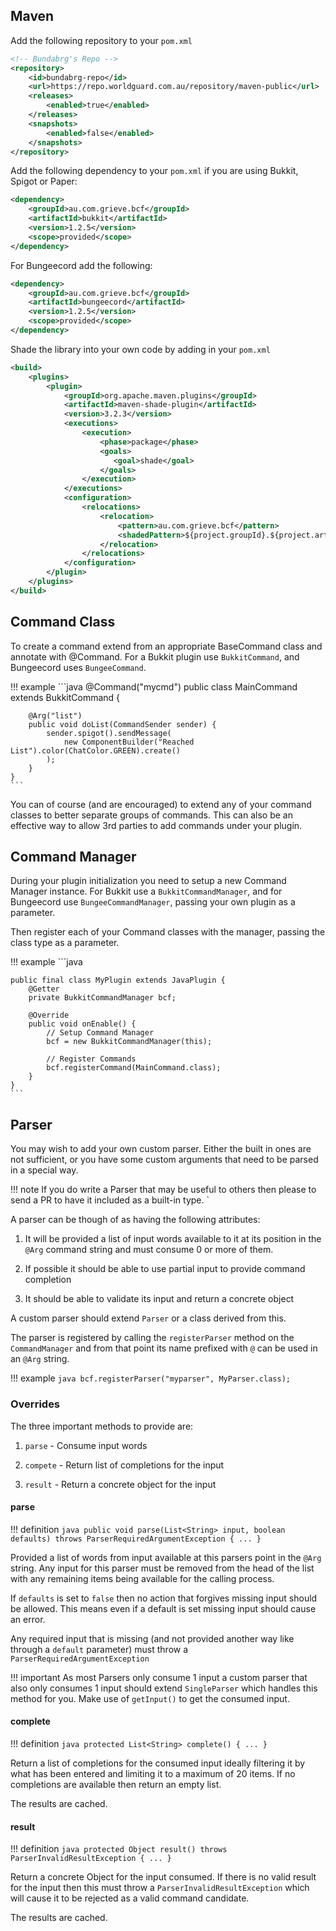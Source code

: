 ## Maven

Add the following repository to your `pom.xml`

```xml
<!-- Bundabrg's Repo -->
<repository>
    <id>bundabrg-repo</id>
    <url>https://repo.worldguard.com.au/repository/maven-public</url>
    <releases>
        <enabled>true</enabled>
    </releases>
    <snapshots>
        <enabled>false</enabled>
    </snapshots>
</repository>   
```

Add the following dependency to your `pom.xml` if you are using Bukkit, Spigot or Paper:
```xml
<dependency>
    <groupId>au.com.grieve.bcf</groupId>
    <artifactId>bukkit</artifactId>
    <version>1.2.5</version>
    <scope>provided</scope>
</dependency>
```

For Bungeecord add the following:
```xml
<dependency>
    <groupId>au.com.grieve.bcf</groupId>
    <artifactId>bungeecord</artifactId>
    <version>1.2.5</version>
    <scope>provided</scope>
</dependency>
```


Shade the library into your own code by adding in your `pom.xml`
```xml
<build>
    <plugins>
        <plugin>
            <groupId>org.apache.maven.plugins</groupId>
            <artifactId>maven-shade-plugin</artifactId>
            <version>3.2.3</version>
            <executions>
                <execution>
                    <phase>package</phase>
                    <goals>
                       <goal>shade</goal>
                    </goals>
                </execution>
            </executions>
            <configuration>
                <relocations>
                    <relocation>
                        <pattern>au.com.grieve.bcf</pattern>
                        <shadedPattern>${project.groupId}.${project.artifactId}.bcf</shadedPattern>
                    </relocation>
                </relocations>
            </configuration>
        </plugin>
    </plugins>
</build>
```

## Command Class

To create a command extend from an appropriate BaseCommand class and annotate with @Command. For a Bukkit plugin use `BukkitCommand`, and Bungeecord
uses `BungeeCommand`.

!!! example
    ```java
    @Command("mycmd")
    public class MainCommand extends BukkitCommand {
       
        @Arg("list")
        public void doList(CommandSender sender) {
            sender.spigot().sendMessage(
                new ComponentBuilder("Reached List").color(ChatColor.GREEN).create()
            );
        }
    }
    ```

You can of course (and are encouraged) to extend any of your command classes to better
separate groups of commands.  This can also be an effective way to allow 3rd parties to
add commands under your plugin.

## Command Manager

During your plugin initialization you need to setup a new Command Manager instance.  For Bukkit
use a `BukkitCommandManager`, and for Bungeecord use `BungeeCommandManager`, passing your own plugin as a parameter.

Then register each of your Command classes with the manager, passing the class type as a parameter.

!!! example
    ```java
    
    public final class MyPlugin extends JavaPlugin {
        @Getter
        private BukkitCommandManager bcf;
    
        @Override
        public void onEnable() {
            // Setup Command Manager
            bcf = new BukkitCommandManager(this);
    
            // Register Commands
            bcf.registerCommand(MainCommand.class);
        }
    }
    ```
## Parser

You may wish to add your own custom parser. Either the built in ones are not sufficient, or you
have some custom arguments that need to be parsed in a special way.

!!! note
    If you do write a Parser that may be useful to others then please to send a PR
    to have it included as a built-in type. `
    
A parser can be though of as having the following attributes:

1. It will be provided a list of input words available to it at its position in the `@Arg` command string
and must consume 0 or more of them.

2. If possible it should be able to use partial input to provide command completion

3. It should be able to validate its input and return a concrete object

A custom parser should extend `Parser` or a class derived from this.

The parser is registered by calling the `registerParser` method on the `CommandManager` and from that point its name
prefixed with `@` can be used in an `@Arg` string.

!!! example
    ```java
    bcf.registerParser("myparser", MyParser.class);
    ```

### Overrides

The three important methods to provide are:

1. `parse` - Consume input words

2. `compete` - Return list of completions for the input

3. `result` - Return a concrete object for the input


#### parse

!!! definition
    ```java
    public void parse(List<String> input, boolean defaults) throws ParserRequiredArgumentException {
        ...
    }
    ```    

Provided a list of words from input available at this parsers point in the `@Arg` string. Any input
for this parser must be removed from the head of the list with any remaining items being available
for the calling process.

If `defaults` is set to `false` then no action that forgives missing input should be allowed.  This means
even if a default is set missing input should cause an error.

Any required input that is missing (and not provided another way like through a `default` parameter) must
throw a `ParserRequiredArgumentException`

!!! important
    As most Parsers only consume 1 input a custom parser that also only consumes 1 input should extend
    `SingleParser` which handles this method for you. Make use of `getInput()` to get the consumed
    input.
    
#### complete

!!! definition
    ```java
    protected List<String> complete() {
        ...
    }
    ```

Return a list of completions for the consumed input ideally filtering it by what has been
entered and limiting it to a maximum of 20 items.  If no completions are available then
return an empty list.

The results are cached.


#### result

!!! definition
    ```java
    protected Object result() throws ParserInvalidResultException {
        ...
    }
    ```

Return a concrete Object for the input consumed.  If there is no valid result for the input then
this must throw a `ParserInvalidResultException` which will cause it to be rejected as a valid
command candidate.

The results are cached.